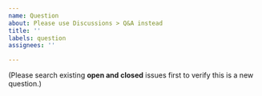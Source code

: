 ```yaml
---
name: Question
about: Please use Discussions > Q&A instead
title: ''
labels: question
assignees: ''

---
```


(Please search existing **open and closed** issues first to verify this is a new question.)
